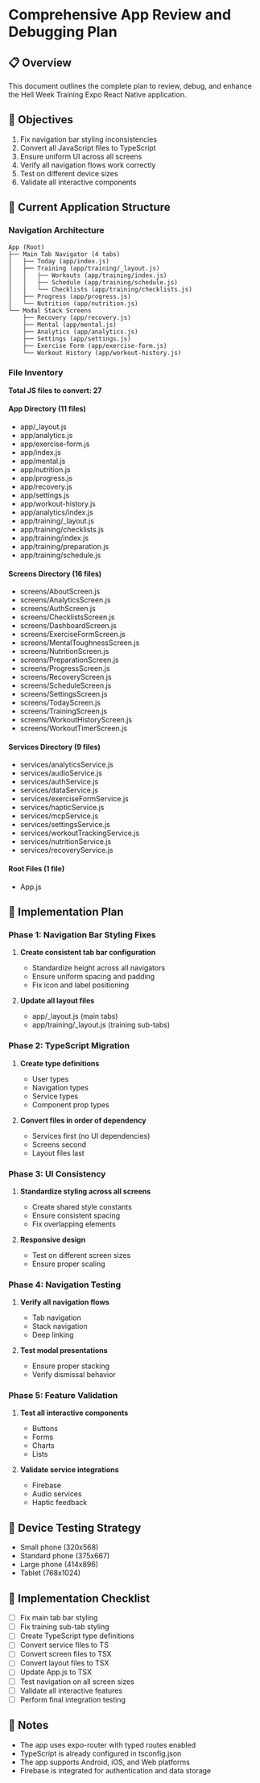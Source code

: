 # Comprehensive App Review and Debugging Plan

## 📋 Overview
This document outlines the complete plan to review, debug, and enhance the Hell Week Training Expo React Native application.

## 🎯 Objectives
1. Fix navigation bar styling inconsistencies
2. Convert all JavaScript files to TypeScript
3. Ensure uniform UI across all screens
4. Verify all navigation flows work correctly
5. Test on different device sizes
6. Validate all interactive components

## 📁 Current Application Structure

### Navigation Architecture
```
App (Root)
├── Main Tab Navigator (4 tabs)
│   ├── Today (app/index.js)
│   ├── Training (app/training/_layout.js)
│   │   ├── Workouts (app/training/index.js)
│   │   ├── Schedule (app/training/schedule.js)
│   │   └── Checklists (app/training/checklists.js)
│   ├── Progress (app/progress.js)
│   └── Nutrition (app/nutrition.js)
└── Modal Stack Screens
    ├── Recovery (app/recovery.js)
    ├── Mental (app/mental.js)
    ├── Analytics (app/analytics.js)
    ├── Settings (app/settings.js)
    ├── Exercise Form (app/exercise-form.js)
    └── Workout History (app/workout-history.js)
```

### File Inventory
**Total JS files to convert: 27**

#### App Directory (11 files)
- app/_layout.js
- app/analytics.js
- app/exercise-form.js
- app/index.js
- app/mental.js
- app/nutrition.js
- app/progress.js
- app/recovery.js
- app/settings.js
- app/workout-history.js
- app/analytics/index.js
- app/training/_layout.js
- app/training/checklists.js
- app/training/index.js
- app/training/preparation.js
- app/training/schedule.js

#### Screens Directory (16 files)
- screens/AboutScreen.js
- screens/AnalyticsScreen.js
- screens/AuthScreen.js
- screens/ChecklistsScreen.js
- screens/DashboardScreen.js
- screens/ExerciseFormScreen.js
- screens/MentalToughnessScreen.js
- screens/NutritionScreen.js
- screens/PreparationScreen.js
- screens/ProgressScreen.js
- screens/RecoveryScreen.js
- screens/ScheduleScreen.js
- screens/SettingsScreen.js
- screens/TodayScreen.js
- screens/TrainingScreen.js
- screens/WorkoutHistoryScreen.js
- screens/WorkoutTimerScreen.js

#### Services Directory (9 files)
- services/analyticsService.js
- services/audioService.js
- services/authService.js
- services/dataService.js
- services/exerciseFormService.js
- services/hapticService.js
- services/mcpService.js
- services/settingsService.js
- services/workoutTrackingService.js
- services/nutritionService.js
- services/recoveryService.js

#### Root Files (1 file)
- App.js

## 🔧 Implementation Plan

### Phase 1: Navigation Bar Styling Fixes
1. **Create consistent tab bar configuration**
   - Standardize height across all navigators
   - Ensure uniform spacing and padding
   - Fix icon and label positioning

2. **Update all layout files**
   - app/_layout.js (main tabs)
   - app/training/_layout.js (training sub-tabs)

### Phase 2: TypeScript Migration
1. **Create type definitions**
   - User types
   - Navigation types
   - Service types
   - Component prop types

2. **Convert files in order of dependency**
   - Services first (no UI dependencies)
   - Screens second
   - Layout files last

### Phase 3: UI Consistency
1. **Standardize styling across all screens**
   - Create shared style constants
   - Ensure consistent spacing
   - Fix overlapping elements

2. **Responsive design**
   - Test on different screen sizes
   - Ensure proper scaling

### Phase 4: Navigation Testing
1. **Verify all navigation flows**
   - Tab navigation
   - Stack navigation
   - Deep linking

2. **Test modal presentations**
   - Ensure proper stacking
   - Verify dismissal behavior

### Phase 5: Feature Validation
1. **Test all interactive components**
   - Buttons
   - Forms
   - Charts
   - Lists

2. **Validate service integrations**
   - Firebase
   - Audio services
   - Haptic feedback

## 📱 Device Testing Strategy
- Small phone (320x568)
- Standard phone (375x667)
- Large phone (414x896)
- Tablet (768x1024)

## 🚀 Implementation Checklist
- [ ] Fix main tab bar styling
- [ ] Fix training sub-tab styling
- [ ] Create TypeScript type definitions
- [ ] Convert service files to TS
- [ ] Convert screen files to TSX
- [ ] Convert layout files to TSX
- [ ] Update App.js to TSX
- [ ] Test navigation on all screen sizes
- [ ] Validate all interactive features
- [ ] Perform final integration testing

## 📝 Notes
- The app uses expo-router with typed routes enabled
- TypeScript is already configured in tsconfig.json
- The app supports Android, iOS, and Web platforms
- Firebase is integrated for authentication and data storage